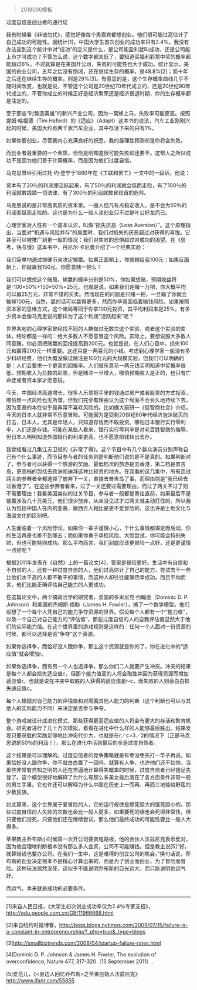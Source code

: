 # 
> 2018000模板



过度自信是创业者的通行证





我有时候看《非诚勿扰》，感觉好像每个男嘉宾都想创业。他们很可能过高估计了自己成功的可能性。据统计[1]，中国大学生首次创业的成功率只有2.4%。我没有办法查到这个统计中对“成功”的定义是什么，是公司能盈利就叫成功，还是公司能上市才叫成功？不管怎么说，这个数字都太低了，要知道买福利彩票中奖的概率都能超过6%。不过就算是在美国开公司，失败的可能性也大于成功。统计显示，美国的创业公司，五年之后没有倒闭，还在继续生存的概率，是48.8%[2]；而十年之后还在继续生存的概率，则是29%[3]。有意思的是，这个生存概率曲线几乎不随时间改变，也就是说，不管这个公司是20世纪70年代成立的，还是20世纪90年代成立的，不管你成立的时候正好是经济繁荣还是经济衰退时期，你的生存概率都是注定的。

至于那些“时势造英雄”的新兴产业公司，因为一窝蜂上马，失败率可能更高。按照提姆·哈福德（Tim Haford）的《适应》（Adapt）这本书的说法，汽车工业刚刚兴起的时候，美国大约有两千家汽车企业，其中存活下来的只有1%。

如果你要创业，尽管我内心充满良好的祝愿，我的最理性预测却是你将会失败。

而创业者最重要的一个素质，恰恰是明知道很可能失败却还要干。这帮人之所以成功不是因为他们善于计算概率，而是因为他们过度自信。

马克思曾经引用过托·约·登宁于1860年在《工联和罢工》一文中的一段话，他说：





资本有了20％的利润便活跃起来，有了50％的利润就会铤而走险，有了100％的利润就敢践踏一切法律，有了300％的利润就敢冒绞首的危险。





马克思说的是非常高素质的资本家。一般人但凡有点稳定收入，是不会为50％的利润而铤而走险的。这也是为什么一般人谈创业只不过是叶公好龙而已。

心理学家对人性有一个基本认识，叫做“损失厌恶（Loss Aversion）”。这个原理指出，当面对“机遇与风险并存”的局面时，我们对损失的厌恶超过对获得的喜悦。它甚至可以被推广到更一般的情况：我们对失败的恐惧超过对成功的渴望。在《思考，快与慢》这本书中，丹尼尔·卡尼曼介绍了一个经典实验：





我们简单地通过抛硬币来决定输赢。如果正面朝上，你就输给我100元；如果反面朝上，你就赢我150元。你愿意赌一把么？





我们可以想想这个赌局。输赢的概率分别是50%，你如果想赌，预期收益将是-100×50%+150×50%=25元。也就是说，如果我们连赌一万把，你大概平均可以赢25万元，非常不错的买卖。然而现在的问题是只赌一把，一旦输了你就会输掉100元，当然，赢的话可以赢得更多，然而你毕竟面临着输钱风险。如果按照资本家的思维方式，这个赌局等同于你拿100元投资，其平均利润率是25%。有多少资本会像马克思说的那样为了这个利润“活跃起来”呢？

世界各地的心理学家曾经找不同的人群做过无数次这个实验，或者这个实验的变体，结论都是一样的：绝大多数人不愿意冒这个风险。实际上，要想说服大多数人同意赌，你必须把赌赢的回报提高到200元。也就是说，在人们心目中，损失100元和赢得200元一样重要。这还只是一两百元的小钱。考虑到心理学家一般没有多少科研经费，他们大概没做过赌注是100万元的大规模实验，但我们可以明确的是：人们会要求一个更高的回报率。人们很乐意花一两元钱买明知道中奖概率很低、预期收入为负数的彩票，但是赌注一旦增大，哪怕预期收入是正的，也只有亡命徒或者资本家才愿意玩。





今天，中国经济高速增长，很多人乐意把手里的钱通过房产或者股票的方式投资，哪怕冒一点风险也无所谓。但我们完全有理由认为这个局面不会长久地持续下去，因为亚裔的本性似乎是非常不喜欢风险的。比如据大前研一《低智商社会》介绍，今天的日本人就非常不乐意冒险。可能因为是受到20世纪80年代经济泡沫破灭的打击，日本人，尤其是年轻人，只知道存钱而不敢投资。哪怕日本银行实行零利率，人们还是存钱。可能在某些人看来，银行实行零利率是对老百姓智商的侮辱，但日本人明明知道外国银行的利率更高，也不愿意把钱转出去存。

我曾经看过几集江苏卫视的《非常了得》。这个节目中有几个群众演员分别声称自己有个什么事迹，而节目参与者的任务则是判断他们说的是不是真的。如果判断对了，参与者可以获得一个旅游的奖励。最低档次的旅游是去香港，第二档是普吉岛，更高档的包括去欧洲和迪拜这种比较贵的地方。在我看的这几集中，所有连过两关的参赛者全都选择了放弃下一关，直接去普吉岛了事，而理由则是“我已经去过香港了”。在这些参赛者看来，过了一关还要过需要理由，而过了两关不过了则不需要理由！我看美国类似的过关节目，参与者一般都是勇往直前，如果最后不是输赢涉及几十万美元，他们很少放弃，从来没见过才过两关就主动打住的。所以我认为包括中国人在内的亚裔，跟西方人相比是更不爱冒险的，这也许是土地文化与海盗文化的区别吧。

人生面临着一个风险悖论。如果你一辈子谨慎小心，干什么事情都谋定而后动，你的生活再差也差不到哪去；而如果你勇于承担风险、大胆尝试，你可能会特别失败，但也可能特别成功。那么平均而言，我们到底应该更冒险一点好，还是更谨慎一点好呢？

根据2011年发表在《自然》上的一篇论文[4]，答案是冒险更好。生活中有自信和不自信的人，还有一种过度自信的人，他们过高估计了自己的能力，尝试去干一些比他们水平高的人都不敢干的事情，而这种人却往往能够侥幸成功。而且平均而言，他们比能正确评估自己能力的人更成功。

在这篇论文中，两个搞政治学的研究者，英国的多米尼克·约翰逊（Dominic D. P. Johnson）和美国的杰姆斯·福勒（James H. Fowler），搞了一个数学模型。他们设想了一个每个人凭自己的能力争夺资源的世界。假设每个人都有一个“能力值”，以及一个自己对自己能力的“评估值”，那些过度自信的人的自我评估值显然大于他们的实际能力值。在这个世界里的游戏规则是这样的：任何一个人面对一份资源的时候，都可以选择是否“争夺”这个资源。





如果你选择争，而恰好没人跟你争，那么这个资源就是你的了，你在进化中的“适应值”就会增加r。

如果你选择争，而有另一个人也选择争，那么你们二人就要产生冲突。冲突的结果是每个人都会损失适应值c，但那个能力值高的人将会取胜并因为获得资源而增加适应值r。也就是说在冲突中取胜的人获得的适应值是r-c，而失败的人则会白白损失适应值c。

每个人根据对自己能力的评估值和对周围其他人能力的判断（这个判断也可以与其他人的实际能力不同）来决定是否参与争夺。





整个游戏被设计成进化模式，那些获得更高适应值的人将会有更大的存活和繁育机会。研究者进行了几十万次模拟，看看在进化中什么样的人能够最后胜出。结果发现只要获胜的奖励足够地比冲突代价大，也就是在r／c>3／2的情况下（正是马克思说的50％的利润！），那么在进化中活到最后的全是过度自信者。

这个结果是可以理解的。过度自信者的竞争策略就是有枣没枣先打一竿子再说。如果恰好没人跟你争，你不就白白赢了一回吗，就算有人争，也许他们还不如你。当那些非常有自知之明的人还在苦逼地计算得失概率的时候，过度自信者已经捷足先登了。这个模型很好地解释了为什么有那么多美女最后落在了各方面条件非常一般的男生手里。它也许还可以解释为什么中国在历史上一而再、再而三地输给野蛮的少数民族。

如此算来，这个世界属于爱冒险的人，它的运行规律是撑死胆大的饿死胆小的。那些过度自信的人失败的次数也会比一般人更多，如果要死的话也会死得非常快，但只要他们没死，只要他们还在继续尝试，那么他们最终成功的可能性要比一般人大得多。

苹果教主乔布斯小时候第一次开公司要卖电路板，他的合伙人沃兹尼克表示反对，因为他合理地判断根本没有那么多人会买，公司不可能赚钱。但是教主说[5]“好，就算赔钱也要办公司。在我们一生中，这是难得的创立公司的机会。”换句话说，乔布斯的创业决定根本不是精心计算出来的，而是为了创业而创业，为了冒险而冒险。这种玩法居然没死，这似乎不能说明乔布斯的目光远大，而只能说明他运气好。

而运气，本来就是成功的必要条件。





* * *



[1]来自人民日报，《大学生初次创业成功率仅为2.4％专家支招》，http://edu.people.com.cn/GB/11966668.html

[2]来自纽约时报博客，http://boss.blogs.nytimes.com/2009/07/15/failure-is-a-constant-in-entrepreneurship/?_php=true&_type=blogs

[3]http://smallbiztrends.com/2008/04/startup-failure-rates.html

[4]Dominic D. P. Johnson & James H. Fowler, The evolution of overconfidence, Nature 477, 317-320（15 September 2011）.

[5]爱范儿，《<身边人回忆乔布斯>之苹果创始人沃兹尼克》http://www.ifanr.com/55855.





